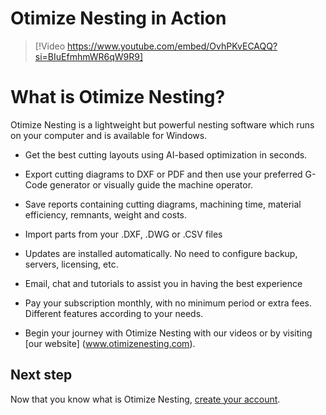 # Otimize Nesting in Action

> [!Video https://www.youtube.com/embed/OvhPKvECAQQ?si=BIuEfmhmWR6qW9R9]

# What is Otimize Nesting?

Otimize Nesting is a lightweight but powerful nesting software which runs on your computer and is available for Windows.

* Get the best cutting layouts using AI-based optimization in seconds.

* Export cutting diagrams to DXF or PDF and then use your preferred G-Code generator or visually guide the machine operator.

* Save reports containing cutting diagrams, machining time, material efficiency, remnants, weight and costs.

* Import parts from your .DXF, .DWG or .CSV files

* Updates are installed automatically. No need to configure backup, servers, licensing, etc.

* Email, chat and tutorials to assist you in having the best experience

* Pay your subscription monthly, with no minimum period or extra fees. Different features according to your needs.

* Begin your journey with Otimize Nesting with our videos or by visiting [our website] (www.otimizenesting.com).

## Next step

Now that you know what is Otimize Nesting, [create your account](creating-an-account.md).
